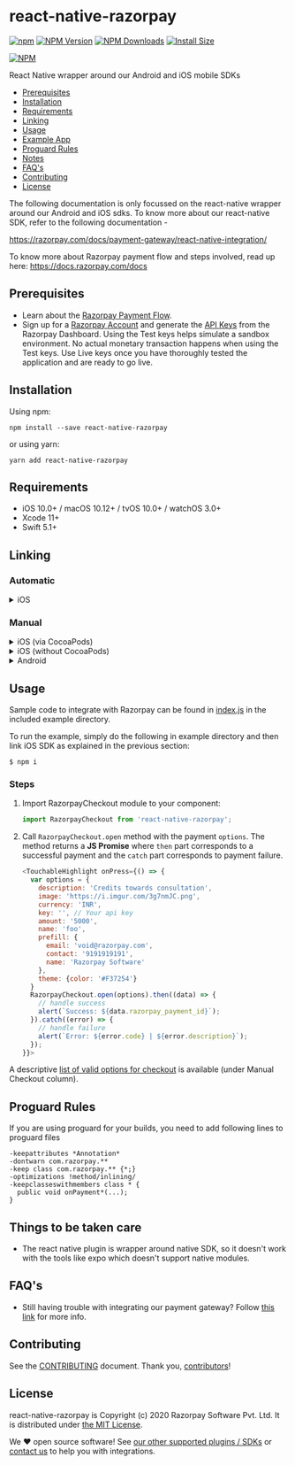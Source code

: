 # react-native-razorpay
[![npm](https://img.shields.io/npm/l/express.svg)]()
[![NPM Version](http://img.shields.io/npm/v/react-native-razorpay.svg?style=flat)](https://www.npmjs.com/package/react-native-razorpay)
[![NPM Downloads](https://img.shields.io/npm/dm/react-native-razorpay.svg?style=flat)](https://npmcharts.com/compare/react-native-razorpay?minimal=true)
[![Install Size](https://packagephobia.now.sh/badge?p=react-native-razorpay)](https://packagephobia.now.sh/result?p=react-native-razorpay)

[![NPM](https://nodei.co/npm/react-native-razorpay.png?downloads=true)](https://nodei.co/npm/react-native-razorpay/)

React Native wrapper around our Android and iOS mobile SDKs


* [Prerequisites](#prerequisites)
* [Installation](#installation)
* [Requirements](#requirements)
* [Linking](#linking)
* [Usage](#usage)
* [Example App](https://github.com/razorpay/react-native-razorpay/tree/master/example/SampleProject)
* [Proguard Rules](#proguard-rules)
* [Notes](#things-to-be-taken-care)
* [FAQ's](#faqs)
* [Contributing](#contributing)
* [License](#license)

The following documentation is only focussed on the react-native wrapper around our Android and iOS sdks. To know more about our react-native SDK, refer to the following documentation - 

https://razorpay.com/docs/payment-gateway/react-native-integration/

To know more about Razorpay payment flow and steps involved, read up here:
<https://docs.razorpay.com/docs>

## Prerequisites

 - Learn about the <a href="/docs/payment-gateway/payment-flow/" target="_blank">Razorpay Payment Flow</a>.
 - Sign up for a <a href="https://dashboard.razorpay.com/#/access/signin">Razorpay Account</a> and generate the <a href="https://razorpay.com/docs/payment-gateway/dashboard-guide/settings/#api-keys/" target="_blank">API Keys</a> from the Razorpay Dashboard. Using the Test keys helps simulate a sandbox environment. No actual monetary transaction happens when using the Test keys. Use Live keys once you have thoroughly tested the application and are ready to go live.
 
## Installation

Using npm:

```shell
npm install --save react-native-razorpay
```

or using yarn:

```shell
yarn add react-native-razorpay
```
## Requirements

- iOS 10.0+ / macOS 10.12+ / tvOS 10.0+ / watchOS 3.0+
- Xcode 11+
- Swift 5.1+

## Linking

### Automatic

<details>
    <summary>iOS</summary>
  
### For React Native 0.60+

```sh
# install
npm install react-native-razorpay --save
cd ios && open podfile # Change the platform from iOS 9.0 to 10.0
pod install && cd .. # CocoaPods on iOS needs this extra step
# run
yarn react-native run-ios
```
### For React Native 0.59 and lower


1. `$ npm install react-native-razorpay --save` // Install the Razorpay React Native Standard SDK using the npm command.

2. `react-native link react-native-razorpay` // Link the SDK with React Native Project using Xcode.

3. Drag the `Razorpay.framework` file from the Libraries folder and drop it under the root folder, for more info follow [this link](https://razorpay.com/docs/payment-gateway/react-native-integration/standard/#step-2---link-the-sdk-with-react),
after this go to **Target** > **General Settings**> **Framework, Libraries and Embedded Content** section, set the **Embed** status of Razorpay.framework to **Embed & Sign**. 

6. Also make sure the razorpay framework is added in the embedded binaries section and you have Always Embed Swift 
   Standard Binaries set to yes in build settings.
</details>

### Manual

<details>
    <summary>iOS (via CocoaPods)</summary>

Add the following line to your build targets in your `Podfile`

`pod 'react-native-razorpay', :path => '../node_modules/react-native-razorpay'`

Then run `pod install`

</details>

<details>
    <summary>iOS (without CocoaPods)</summary>

In XCode, in the project navigator:

* Right click _Libraries_
* Add Files to _[your project's name]_
* Go to `node_modules/react-native-razorpay`
* Add the `.xcodeproj` file

In XCode, in the project navigator, select your project.

* Add the `libRNDeviceInfo.a` from the _deviceinfo_ project to your project's _Build Phases ➜ Link Binary With Libraries_
* Click `.xcodeproj` file you added before in the project navigator and go the _Build Settings_ tab. Make sure _All_ is toggled on (instead of _Basic_).
* Look for _Header Search Paths_ and make sure it contains both `$(SRCROOT)/../react-native/React` and `$(SRCROOT)/../../React`
* Mark both as recursive (should be OK by default).

Run your project (Cmd+R)

</details>

<details>
    <summary>Android </summary>


1. Open up `android/app/src/main/java/[...]/MainApplication.java`
  - Add `import com.razorpay.rn.RazorpayPackage;` to the imports at the top of
  the file
  - Add `new RazorpayPackage()` to the list returned by the `getPackages()` method
2. Append the following lines to `android/settings.gradle`:
    ```gradle
    include ':react-native-razorpay'
    project(':react-native-razorpay').projectDir = new File(rootProject.projectDir,   '../node_modules/react-native-razorpay/android')
    ```
3. Insert the following lines inside the dependencies block in
`android/app/build.gradle`:
    ```gradle
    implementation project(':react-native-razorpay')
    ```
</details>

## Usage

Sample code to integrate with Razorpay can be found in
[index.js][index.js] in the included example directory.

To run the example, simply do the following in example directory and then
link iOS SDK as explained in the previous section:

`$ npm i`

### Steps

1. Import RazorpayCheckout module to your component:
    ```js
    import RazorpayCheckout from 'react-native-razorpay';
    ```

2. Call `RazorpayCheckout.open` method with the payment `options`. The method
returns a **JS Promise** where `then` part corresponds to a successful payment
and the `catch` part corresponds to payment failure.
    ```js
    <TouchableHighlight onPress={() => {
      var options = {
        description: 'Credits towards consultation',
        image: 'https://i.imgur.com/3g7nmJC.png',
        currency: 'INR',
        key: '', // Your api key
        amount: '5000',
        name: 'foo',
        prefill: {
          email: 'void@razorpay.com',
          contact: '9191919191',
          name: 'Razorpay Software'
        },
        theme: {color: '#F37254'}
      }
      RazorpayCheckout.open(options).then((data) => {
        // handle success
        alert(`Success: ${data.razorpay_payment_id}`);
      }).catch((error) => {
        // handle failure
        alert(`Error: ${error.code} | ${error.description}`);
      });
    }}>
    ```

A descriptive [list of valid options for checkout][options] is available (under
Manual Checkout column).

## Proguard Rules
If you are using proguard for your builds, you need to add following lines to proguard files
```
-keepattributes *Annotation*
-dontwarn com.razorpay.**
-keep class com.razorpay.** {*;}
-optimizations !method/inlining/
-keepclasseswithmembers class * {
  public void onPayment*(...);
}
```

## Things to be taken care

- The react native plugin is wrapper around native SDK, so it doesn't work with the tools like expo which doesn't support native modules.

## FAQ's

- Still having trouble with integrating our payment gateway? Follow [this link](https://github.com/razorpay/react-native-razorpay/wiki/FAQ's) for more info.

## Contributing

See the [CONTRIBUTING] document. Thank you, [contributors]!

## License

react-native-razorpay is Copyright (c) 2020 Razorpay Software Pvt. Ltd.
It is distributed under [the MIT License][LICENSE].

We ♥ open source software!
See [our other supported plugins / SDKs][integrations]
or [contact us][contact] to help you with integrations.

[contact]: mailto:integrations@razorpay.com?subject=Help%20with%20React%20Native "Send us a mail"
[CONTRIBUTING]: SupportingFiles/CONTRIBUTING.md "Our contributings guidelines"
[contributors]: https://github.com/razorpay/react-native-razorpay/graphs/contributors "List of contributors"
[index.js]: example/index.js "index.js"
[integrations]: https://razorpay.com/integrations "List of our integrations"
[ios-docs]: https://docs.razorpay.com/v1/page/ios-integration "Documentation for the iOS Integration"
[LICENSE]: /LICENSE "MIT License"
[options]: https://docs.razorpay.com/docs/checkout-form#checkout-fields "Checkout Options"
[wiki]: https://github.com/razorpay/react-native-razorpay/wiki/Manual-Installation
